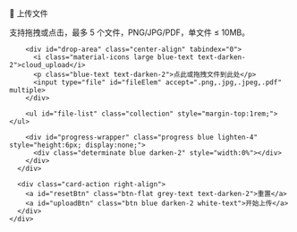 <!DOCTYPE html>
<html lang="zh-CN">
<head>
  <meta charset="UTF-8">
  <meta name="viewport" content="width=device-width, initial-scale=1">
  <title>专业文件上传</title>
  <!-- Materialize CSS & Icons -->
  <link href="https://fonts.googleapis.com/icon?family=Material+Icons" rel="stylesheet">
  <link href="https://cdn.jsdelivr.net/npm/materialize-css@1.0.0/dist/css/materialize.min.css" rel="stylesheet"/>
  <style>
    #drop-area {
      position: relative;
      border: 2px dashed #90caf9;
      border-radius: 8px;
      padding: 40px 20px;
      transition: background .2s, border-color .2s;
      cursor: pointer;
    }
    #drop-area.hover {
      background: #e3f2fd;
      border-color: #42a5f5;
    }
    #drop-area input {
      position: absolute;
      top:0; left:0; width:100%; height:100%;
      opacity:0; cursor: pointer;
    }
    #file-list .collection-item .secondary-content {
      cursor: pointer;
      color: #e53935;
    }
    #file-list .collection-item .secondary-content:hover {
      color: #b71c1c;
    }
  </style>
</head>
<body class="grey lighten-4">

  <div class="container" style="max-width:600px; margin-top: 4rem;">
    <div class="card">
      <div class="card-content">
        <span class="card-title center-align">📁 上传文件</span>
        <p class="center-align grey-text text-darken-1">支持拖拽或点击，最多 5 个文件，PNG/JPG/PDF，单文件 ≤ 10MB。</p>

        <div id="drop-area" class="center-align" tabindex="0">
          <i class="material-icons large blue-text text-darken-2">cloud_upload</i>
          <p class="blue-text text-darken-2">点此或拖拽文件到此处</p>
          <input type="file" id="fileElem" accept=".png,.jpg,.jpeg,.pdf" multiple>
        </div>

        <ul id="file-list" class="collection" style="margin-top:1rem;"></ul>

        <div id="progress-wrapper" class="progress blue lighten-4" style="height:6px; display:none;">
          <div class="determinate blue darken-2" style="width:0%"></div>
        </div>
      </div>

      <div class="card-action right-align">
        <a id="resetBtn" class="btn-flat grey-text text-darken-2">重置</a>
        <a id="uploadBtn" class="btn blue darken-2 white-text">开始上传</a>
      </div>
    </div>
  </div>

  <!-- Materialize & 脚本 -->
  <script src="https://cdn.jsdelivr.net/npm/materialize-css@1.0.0/dist/js/materialize.min.js"></script>
  <script>
    const dropArea = document.getElementById('drop-area');
    const fileElem = document.getElementById('fileElem');
    const fileList = document.getElementById('file-list');
    const uploadBtn = document.getElementById('uploadBtn');
    const resetBtn = document.getElementById('resetBtn');
    const progressWrapper = document.getElementById('progress-wrapper');
    const progressBar = progressWrapper.querySelector('.determinate');

    let files = [];

    // 高亮拖拽区
    ['dragenter','dragover'].forEach(ev => {
      dropArea.addEventListener(ev, e => {
        e.preventDefault(); dropArea.classList.add('hover');
      });
    });
    ['dragleave','drop'].forEach(ev => {
      dropArea.addEventListener(ev, e => {
        e.preventDefault(); dropArea.classList.remove('hover');
      });
    });

    // 获取文件
    dropArea.addEventListener('drop', e => {
      files = Array.from(e.dataTransfer.files);
      renderFileList();
    });
    fileElem.addEventListener('change', e => {
      files = Array.from(e.target.files);
      renderFileList();
    });

    // 渲染列表
    function renderFileList() {
      fileList.innerHTML = '';
      files.slice(0,5).forEach((file, idx) => {
        const li = document.createElement('li');
        li.className = 'collection-item';
        li.innerHTML = `
          <span>${file.name}</span>
          <i class="material-icons secondary-content" data-idx="${idx}">cancel</i>
        `;
        fileList.append(li);
      });
      // 绑定删除
      fileList.querySelectorAll('.secondary-content').forEach(icon => {
        icon.addEventListener('click', e => {
          files.splice(+e.target.dataset.idx,1);
          renderFileList();
        });
      });
    }

    // 重置
    resetBtn.addEventListener('click', () => {
      files = [];
      fileElem.value = '';
      renderFileList();
      progressWrapper.style.display = 'none';
      progressBar.style.width = '0%';
    });

    // 模拟上传
    uploadBtn.addEventListener('click', () => {
      if (!files.length) return M.toast({html: '请先选择文件！'});
      progressWrapper.style.display = 'block';
      const total = files.reduce((sum, f) => sum + f.size, 0);
      let loaded = 0;
      const step = total / 50;
      const timer = setInterval(() => {
        loaded = Math.min(loaded + step, total);
        const pct = Math.round(loaded / total * 100);
        progressBar.style.width = pct + '%';
        if (loaded >= total) {
          clearInterval(timer);
          M.toast({html: '上传完成！'});
        }
      }, 100);
    });

    // 初始化 Materialize 提示
    document.addEventListener('DOMContentLoaded', () => {
      M.AutoInit();
    });
  </script>
</body>
</html>
